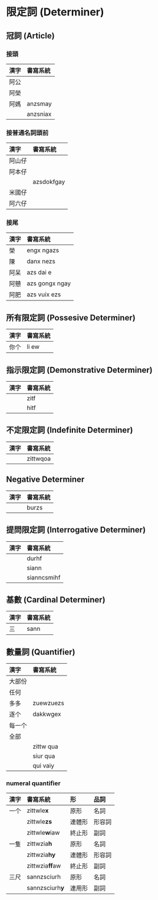 # 限定詞 (Determiner)

## 冠詞 (Article)

### 接頭

| 漢字 | 書寫系統 |
| :--- | :--- |
| 阿公 ||
| 阿榮 ||
| 阿媽 | anzsmay |
|| anzsniax |

### 接普通名詞頭前

| 漢字 | 書寫系統 |
| :--- | :--- |
| 阿山仔 ||
| 阿本仔 ||
|| azsdokfgay |
| 米國仔 ||
| 阿六仔 ||

### 接尾

| 漢字 | 書寫系統 |
| :--- | :--- |
| 榮 | engx ngazs |
| 陳 | danx nezs |
| 阿呆 | azs dai e |
| 阿戇 | azs gongx ngay |
| 阿肥 | azs vuix ezs |

## 所有限定詞 (Possesive Determiner)

| 漢字 | 書寫系統 |
| :--- | :--- |
| 你个 | li ew |

## 指示限定詞 (Demonstrative Determiner)

| 漢字 | 書寫系統 |
| :--- | :--- |
|| zitf |
|| hitf |

## 不定限定詞 (Indefinite Determiner)

| 漢字 | 書寫系統 |
| :--- | :--- |
|| zittwqoa |

## Negative Determiner

| 漢字 | 書寫系統 |
| :--- | :--- |
|| burzs |

## 提問限定詞 (Interrogative Determiner)

| 漢字 | 書寫系統 |
| :--- | :--- |
|| durhf |
|| siann |
|| sianncsmihf |

## 基數 (Cardinal Determiner)

| 漢字 | 書寫系統 |
| :--- | :--- |
| 三 | sann |

## 數量詞 (Quantifier)

| 漢字 | 書寫系統 |
| :--- | :--- |
| 大部份 ||
| 任何 ||
| 多多 | zuewzuezs |
| 逐个 | dakkwgex |
| 每一个 ||
| 全部 ||
|| zittw qua |
|| siur qua |
|| qui vaiy |

### numeral quantifier

| 漢字 | 書寫系統 | 形 | 品詞 |
| :--- | :--- | :--- | :--- |
| 一个 | zittwle**x** | 原形 | 名詞 |
| | zittwle**zs** | 連體形 | 形容詞 |
| | zittwle**w**iaw | 終止形 | 副詞 |
| 一隻 | zittwzia**h** | 原形 | 名詞 |
| | zittwzia**hy** | 連體形 | 形容詞 |
| | zittwzia**ff**aw | 終止形 | 副詞 |
| 三尺 | sannzsciurh | 原形 | 名詞 |
| | sannzsciurh**y** | 連用形 | 副詞 |
